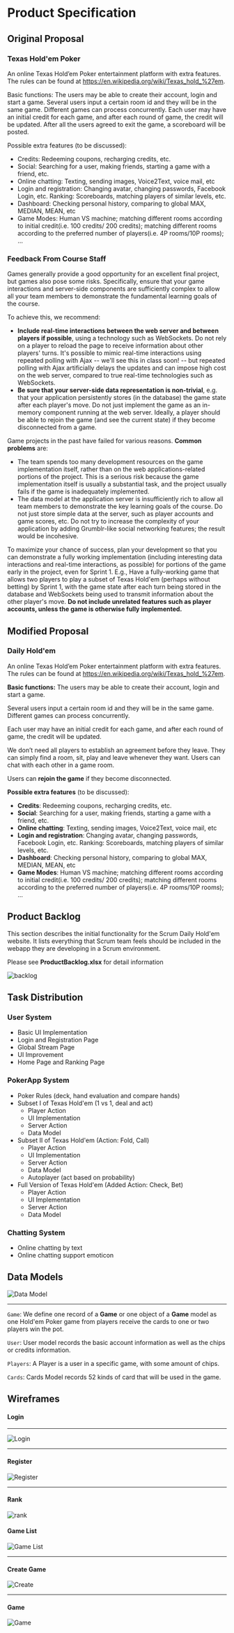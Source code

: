 # Product Specification

## Original Proposal

### Texas Hold'em Poker

An online Texas Hold’em Poker entertainment platform with extra features. The rules can be found at https://en.wikipedia.org/wiki/Texas_hold_%27em.

Basic functions:
The users may be able to create their account, login and start a game.
Several users input a certain room id and they will be in the same game. Different games can process concurrently.
Each user may have an initial credit for each game, and after each round of game, the credit will be updated. After all the users agreed to exit the game, a scoreboard will be posted.

Possible extra features (to be discussed):

* Credits: Redeeming coupons, recharging credits, etc.
* Social: Searching for a user, making friends, starting a game with a friend, etc.
* Online chatting: Texting, sending images, Voice2Text, voice mail, etc
* Login and registration: Changing avatar, changing passwords, Facebook Login, etc.
Ranking: Scoreboards, matching players of similar levels, etc.
* Dashboard: Checking personal history, comparing to global MAX, MEDIAN, MEAN, etc
* Game Modes: Human VS machine; matching different rooms according to initial credit(i.e. 100 credits/ 200 credits); matching different rooms according to the preferred number of players(i.e. 4P rooms/10P rooms); ...


### Feedback From Course Staff
Games generally provide a good opportunity for an excellent final project, but games also pose some risks. Specifically, ensure that your game interactions and server-side components are sufficiently complex to allow all your team members to demonstrate the fundamental learning goals of the course.

To achieve this, we recommend:

* **Include real-time interactions between the web server and between players if possible**, using a technology such as WebSockets. Do not rely on a player to reload the page to receive information about other players' turns. It's possible to mimic real-time interactions using repeated polling with Ajax -- we'll see this in class soon! -- but repeated polling with Ajax artificially delays the updates and can impose high cost on the web server, compared to true real-time technologies such as WebSockets.
* **Be sure that your server-side data representation is non-trivial**, e.g. that your application persistently stores (in the database) the game state after each player's move. Do not just implement the game as an in-memory component running at the web server. Ideally, a player should be able to rejoin the game (and see the current state) if they become disconnected from a game.

Game projects in the past have failed for various reasons. **Common problems** are:

* The team spends too many development resources on the game implementation itself, rather than on the web applications-related portions of the project. This is a serious risk because the game implementation itself is usually a substantial task, and the project usually fails if the game is inadequately implemented.
* The data model at the application server is insufficiently rich to allow all team members to demonstrate the key learning goals of the course. Do not just store simple data at the server, such as player accounts and game scores, etc. Do not try to increase the complexity of your application by adding Grumblr-like social networking features; the result would be incohesive.

To maximize your chance of success, plan your development so that you can demonstrate a fully working implementation (including interesting data interactions and real-time interactions, as possible) for portions of the game early in the project, even for Sprint 1. E.g., Have a fully-working game that allows two players to play a subset of Texas Hold'em (perhaps without betting) by Sprint 1, with the game state after each turn being stored in the database and WebSockets being used to transmit information about the other player's move. **Do not include unrelated features such as player accounts, unless the game is otherwise fully implemented.**


## Modified Proposal
### Daily Hold'em

An online Texas Hold’em Poker entertainment platform with extra features. The rules can be found at https://en.wikipedia.org/wiki/Texas_hold_%27em.

**Basic functions:**
The users may be able to create their account, login and start a game.

Several users input a certain room id and they will be in the same game. Different games can process concurrently.

Each user may have an initial credit for each game, and after each round of game, the credit will be updated.
 
We don’t need all players to establish an agreement before they leave. They can simply find a room, sit, play and leave whenever they want. Users can chat with each other in a game room.

Users can **rejoin the game** if they become disconnected. 

**Possible extra features** (to be discussed):

* **Credits**: Redeeming coupons, recharging credits, etc.
* **Social**: Searching for a user, making friends, starting a game with a friend, etc.
* **Online chatting**: Texting, sending images, Voice2Text, voice mail, etc
* **Login and registration**: Changing avatar, changing passwords, Facebook Login, etc.
Ranking: Scoreboards, matching players of similar levels, etc.
* **Dashboard**: Checking personal history, comparing to global MAX, MEDIAN, MEAN, etc
* **Game Modes**: Human VS machine; matching different rooms according to initial credit(i.e. 100 credits/ 200 credits); matching different rooms according to the preferred number of players(i.e. 4P rooms/10P rooms); ...


## Product Backlog
This section describes the initial functionality for the Scrum Daily Hold'em website. It lists everything that Scrum team feels should be included in the webapp they are developing in a Scrum environment.

Please see **ProductBacklog.xlsx** for detail information

![backlog](http://otmtp4cwc.bkt.clouddn.com/backlog.png)

## Task Distribution

### User System

* Basic UI Implementation
* Login and Registration Page
* Global Stream Page
* UI Improvement
* Home Page and Ranking Page

### PokerApp System

* Poker Rules (deck, hand evaluation and compare hands)
* Subset I of Texas Hold'em (1 vs 1, deal and act)
	* Player Action
	* UI Implementation
	* Server Action
	* Data Model
* Subset II of Texas Hold'em (Action: Fold, Call)
	* Player Action
	* UI Implementation
	* Server Action
	* Data Model
	* Autoplayer (act based on probability)
* Full Version of Texas Hold'em (Added Action: Check, Bet)
	* Player Action
	* UI Implementation
	* Server Action
	* Data Model


### Chatting System

* Online chatting by text
* Online chatting support emoticon


## Data Models

![Data Model](http://otmtp4cwc.bkt.clouddn.com/datamodel.png)

____

`Game`: We define one record of a **Game** or one object of a **Game** model as one Hold'em Poker game from players receive the cards to one or two players win the pot. 

`User`: User model records the basic account information as well as the chips or credits information.

`Players`: A Player is a user in a specific game, with some amount of chips. 

`Cards`: Cards Model records 52 kinds of card that will be used in the game. 


## Wireframes

#### Login
___
![Login](http://otmtp4cwc.bkt.clouddn.com/Login.png)

___

#### Register

![Register](http://otmtp4cwc.bkt.clouddn.com/register.png)


____


#### Rank

![rank](http://otmtp4cwc.bkt.clouddn.com/Player_Rank.png)

#### Game List

![Game List](http://otmtp4cwc.bkt.clouddn.com/game_list.png)

___

#### Create Game

![Create](http://otmtp4cwc.bkt.clouddn.com/choose_game.png)

___

#### Game
![Game](http://otmtp4cwc.bkt.clouddn.com/game_page.png)






